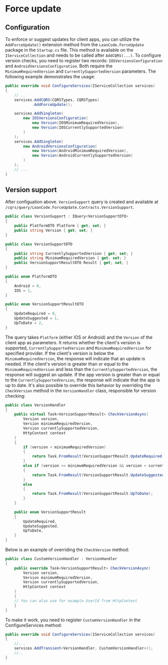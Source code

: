 # Force update

## Configuration

To enforce or suggest updates for client apps, you can utilize the `AddForceUpdate()` extension method from the `LeanCode.ForceUpdate` package in the `Startup.cs` file. This method is available on the `IServiceCollection` and needs to be called after `AddCQRS(...)`. To configure version checks, you need to register two records: `IOSVersionsConfiguration` and `AndroidVersionsConfiguration`. Both require the `MinimumRequiredVersion` and `CurrentlySupportedVersion` parameters. The following example demonstrates the usage:

```csharp
public override void ConfigureServices(IServiceCollection services)
{
    // ...
    services.AddCQRS(CQRSTypes, CQRSTypes)
            .AddForceUpdate();

    services.AddSingleton(
        new IOSVersionsConfiguration(
            new Version(IOSMinimumRequiredVersion),
            new Version(IOSCurrentlySupportedVersion)
        )
    );
    services.AddSingleton(
        new AndroidVersionsConfiguration(
            new Version(AndroidMinimumRequiredVersion),
            new Version(AndroidCurrentlySupportedVersion)
        )
    );
    // ...
}
```

## Version support
After configuation above. `VersionSupport` query is created and available at `/cqrs/query/LeanCode.ForceUpdate.Contracts.VersionSupport`.
```csharp
public class VersionSupport : IQuery<VersionSupportDTO>
{
    public PlatformDTO Platform { get; set; }
    public string Version { get; set; }
}

public class VersionSupportDTO
{
    public string CurrentlySupportedVersion { get; set; }
    public string MinimumRequiredVersion { get; set; }
    public VersionSupportResultDTO Result { get; set; }
}

public enum PlatformDTO
{
    Android = 0,
    IOS = 1,
}

public enum VersionSupportResultDTO
{
    UpdateRequired = 0,
    UpdateSuggested = 1,
    UpToDate = 2,
}
```
The query takes `Platform` (either IOS or Android) and the `Version` of the client app as parameters. It returns whether the client's version is supported, `CurrentlySupportedVersion` and `MinimumRequiredVersion` for specified provider. If the client's version is below the `MinimumRequiredVersion`, the response will indicate that an update is needed. If the client's version is greater than or equal to the `MinimumRequiredVersion` and less than the `CurrentlySupportedVersion`, the response will suggest an update. If the app version is greater than or equal to the `CurrentlySupportedVersion`, the response will indicate that the app is up to date. It's also possible to override this behavior by overriding the `CheckVersion` method in the `VersionHandler` class, responsible for version checking:

```csharp
public class VersionHandler
{
    public virtual Task<VersionSupportResult> CheckVersionAsync(
        Version version,
        Version minimumRequiredVersion,
        Version currentlySupportedVersion,
        HttpContext context
    )
    {
        if (version < minimumRequiredVersion)
        {
            return Task.FromResult(VersionSupportResult.UpdateRequired);
        }
        else if (version >= minimumRequiredVersion && version < currentlySupportedVersion)
        {
            return Task.FromResult(VersionSupportResult.UpdateSuggested);
        }
        else
        {
            return Task.FromResult(VersionSupportResult.UpToDate);
        }
    }

    public enum VersionSupportResult
    {
        UpdateRequired,
        UpdateSuggested,
        UpToDate,
    }
}
```
Below is an example of overriding the `CheckVersion` method:
```csharp
public class CustomVersionHandler : VersionHandler
{
    public override Task<VersionSupportResult> CheckVersionAsync(
        Version version,
        Version minimumRequiredVersion,
        Version currentlySupportedVersion,
        HttpContext context
    )
    {
    // You can also use for example UserId from HttpContext
    }
}
```
To make it work, you need to register `CustomVersionHandler` in the ConfigureServices method:
```csharp
public override void ConfigureServices(IServiceCollection services)
{
    //...
    services.AddTransient<VersionHandler, CustomVersionHandler>();
    //..
}
```
